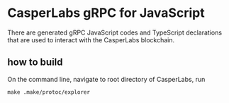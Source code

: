 # CasperLabs gRPC for JavaScript

There are generated gRPC JavaScript codes and TypeScript declarations that are used to interact with the CasperLabs blockchain.

## how to build

On the command line, navigate to root directory of CasperLabs, run

```console
make .make/protoc/explorer
```
